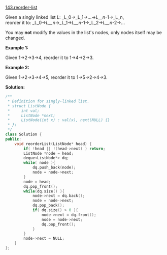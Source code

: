 [143.reorder-list](https://leetcode.com/problems/reorder-list/)  

Given a singly linked list _L_: _L_0→_L_1→…→_L__n_\-1→_L_n,  
reorder it to: _L_0→_L__n_→_L_1→_L__n_\-1→_L_2→_L__n_\-2→…

You may **not** modify the values in the list's nodes, only nodes itself may be changed.

**Example 1:**

Given 1->2->3->4, reorder it to 1->4->2->3.

**Example 2:**

Given 1->2->3->4->5, reorder it to 1->5->2->4->3.  



**Solution:**  

```cpp
/**
 * Definition for singly-linked list.
 * struct ListNode {
 *     int val;
 *     ListNode *next;
 *     ListNode(int x) : val(x), next(NULL) {}
 * };
 */
class Solution {
public:
    void reorderList(ListNode* head) {
        if( !head || !(head->next) ) return;
        ListNode *node = head;
        deque<ListNode*> dq;
        while( node ){
            dq.push_back(node);
            node = node->next;
        }
        node = head;
        dq.pop_front();
        while(dq.size() ){
            node->next = dq.back();
            node = node->next;
            dq.pop_back();
            if( dq.size() > 0 ){
                node->next = dq.front();
                node = node->next;
                dq.pop_front();
            }
        }
        node->next = NULL;
    }
};
```
      